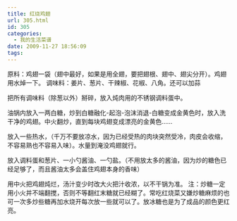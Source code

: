 ```yaml
---
title: 红烧鸡翅
url: 305.html
id: 305
categories:
  - 我的生活菜谱
date: 2009-11-27 18:56:09
tags:
---
```


原料：鸡翅一袋（翅中最好，如果是用全翅，要把翅根、翅中、翅尖分开）。鸡翅用水焯一下。 调味料：姜片、葱片、干辣椒、花椒、八角。还可以加蒜  
  
把所有调味料（除葱以外）掰碎，放入炖肉用的不锈钢调料蛋中。  
  
油锅内放入一两白糖，炒到白糖融化-起泡-泡沫消退-白糖变成金黄色时，放入洗干净的鸡翅。中火翻炒，直到每块鸡翅变成漂亮的金黄色……  
  
放入一些热水，（千万不要放凉水，因为已经受热的肉块突然受冷，肉皮会收缩，不容易熟也不容易入味）。水量到淹没鸡翅就行。  
  
放入调料蛋和葱片、一小勺酱油、一勺盐。（不用放太多的酱油，因为炒的糖色已经足够了，而且酱油太多会盖住鸡翅本身的香味）  
  
用中火把鸡翅炖烂，汤汁变少时改大火把汁收浓，以不干锅为准。 注：炒糖一定用小火并不端翻搅，否则不等翻红末糖就已经糊了。常吃红烧菜又嫌炒糖麻烦的也可一次多炒些糖再加水烧开每次放一些就可以了。放冰糖也是为了成品的颜色更红亮。